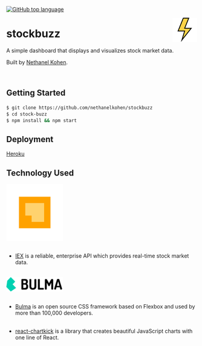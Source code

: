 [![GitHub top language](https://img.shields.io/github/languages/top/nethanelkohen/stockbuzz.svg?colorB=EFDF70&style=plastic)](https://github.com/nethanelkohen/stockbuzz)

<img src="src/assets/lightning.png" align="right" alt="stockbuzz Logo" overflow="hidden" />

# stockbuzz

A simple dashboard that displays and visualizes stock market data.

Built by [Nethanel Kohen](https://github.com/nethanelkohen).

<br>

## Getting Started

```bash
$ git clone https://github.com/nethanelkohen/stockbuzz
$ cd stock-buzz
$ npm install && npm start
```

## Deployment

[Heroku](https://stockbuzz.herokuapp.com/)

## Technology Used

<img src="src/assets/IEX-Logo.png" align="center" width="150" height="auto" />
  <br><br>

* [IEX](https://iextrading.com/developer/) is a reliable, enterprise API which provides real-time stock market data.
  <br><br>

<img src="src/assets/bulma-logo.png" align="center" width="150" height="auto" /> <br><br>

* [Bulma](https://bulma.io/) is an open source CSS framework based on Flexbox and used by more than 100,000 developers.
  <br><br>

* [react-chartkick](https://www.chartkick.com/react) is a library that creates beautiful JavaScript charts with one line of React.
  <br><br>
